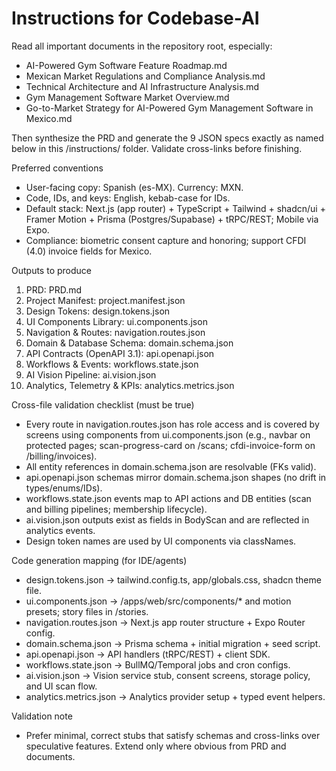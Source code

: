 # Instructions for Codebase-AI

Read all important documents in the repository root, especially:
- AI-Powered Gym Software Feature Roadmap.md
- Mexican Market Regulations and Compliance Analysis.md
- Technical Architecture and AI Infrastructure Analysis.md
- Gym Management Software Market Overview.md
- Go-to-Market Strategy for AI-Powered Gym Management Software in Mexico.md

Then synthesize the PRD and generate the 9 JSON specs exactly as named below in this /instructions/ folder. Validate cross-links before finishing.

Preferred conventions
- User-facing copy: Spanish (es-MX). Currency: MXN.
- Code, IDs, and keys: English, kebab-case for IDs.
- Default stack: Next.js (app router) + TypeScript + Tailwind + shadcn/ui + Framer Motion + Prisma (Postgres/Supabase) + tRPC/REST; Mobile via Expo.
- Compliance: biometric consent capture and honoring; support CFDI (4.0) invoice fields for Mexico.

Outputs to produce
1) PRD: PRD.md
2) Project Manifest: project.manifest.json
3) Design Tokens: design.tokens.json
4) UI Components Library: ui.components.json
5) Navigation & Routes: navigation.routes.json
6) Domain & Database Schema: domain.schema.json
7) API Contracts (OpenAPI 3.1): api.openapi.json
8) Workflows & Events: workflows.state.json
9) AI Vision Pipeline: ai.vision.json
10) Analytics, Telemetry & KPIs: analytics.metrics.json

Cross-file validation checklist (must be true)
- Every route in navigation.routes.json has role access and is covered by screens using components from ui.components.json (e.g., navbar on protected pages; scan-progress-card on /scans; cfdi-invoice-form on /billing/invoices).
- All entity references in domain.schema.json are resolvable (FKs valid).
- api.openapi.json schemas mirror domain.schema.json shapes (no drift in types/enums/IDs).
- workflows.state.json events map to API actions and DB entities (scan and billing pipelines; membership lifecycle).
- ai.vision.json outputs exist as fields in BodyScan and are reflected in analytics events.
- Design token names are used by UI components via classNames.

Code generation mapping (for IDE/agents)
- design.tokens.json → tailwind.config.ts, app/globals.css, shadcn theme file.
- ui.components.json → /apps/web/src/components/* and motion presets; story files in /stories.
- navigation.routes.json → Next.js app router structure + Expo Router config.
- domain.schema.json → Prisma schema + initial migration + seed script.
- api.openapi.json → API handlers (tRPC/REST) + client SDK.
- workflows.state.json → BullMQ/Temporal jobs and cron configs.
- ai.vision.json → Vision service stub, consent screens, storage policy, and UI scan flow.
- analytics.metrics.json → Analytics provider setup + typed event helpers.

Validation note
- Prefer minimal, correct stubs that satisfy schemas and cross-links over speculative features. Extend only where obvious from PRD and documents.
